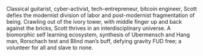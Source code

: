 Classical guitarist, cyber-activist, tech-entrepreneur, bitcoin engineer, Scott defies the modernist division of labor and post-modernist fragmentation of being. Crawling out of the ivory tower, with middle finger up and back against the bricks, Scott thrives in an interdisciplinary universe. A biomorphic self learning ecosystem, synthesis of Ubermensch and Hang man, Rorschach test and Blind man’s buff, defying gravity FUD free; a volunteer for all and slave to none.
<!---
SSimonPhd/SSimonPhd is a ✨ special ✨ repository because its `README.md` (this file) appears on your GitHub profile.
You can click the Preview link to take a look at your changes.
--->
